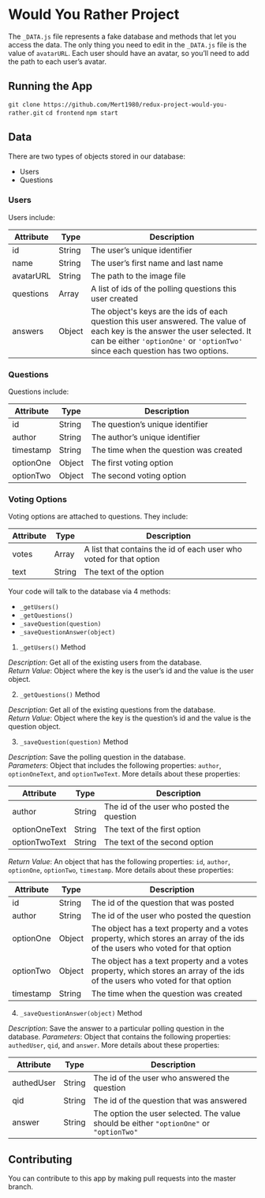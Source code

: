 # Would You Rather Project

The `_DATA.js` file represents a fake database and methods that let you access the data. The only thing you need to edit in the `_DATA.js` file is the value of `avatarURL`. Each user should have an avatar, so you’ll need to add the path to each user’s avatar.

## Running the App

`git clone https://github.com/Mert1980/redux-project-would-you-rather.git`
`cd frontend`
`npm start`

## Data

There are two types of objects stored in our database:

- Users
- Questions

### Users

Users include:

| Attribute | Type   | Description                                                                                                                                                                                                    |
| --------- | ------ | -------------------------------------------------------------------------------------------------------------------------------------------------------------------------------------------------------------- |
| id        | String | The user’s unique identifier                                                                                                                                                                                   |
| name      | String | The user’s first name and last name                                                                                                                                                                            |
| avatarURL | String | The path to the image file                                                                                                                                                                                     |
| questions | Array  | A list of ids of the polling questions this user created                                                                                                                                                       |
| answers   | Object | The object's keys are the ids of each question this user answered. The value of each key is the answer the user selected. It can be either `'optionOne'` or `'optionTwo'` since each question has two options. |

### Questions

Questions include:

| Attribute | Type   | Description                            |
| --------- | ------ | -------------------------------------- |
| id        | String | The question’s unique identifier       |
| author    | String | The author’s unique identifier         |
| timestamp | String | The time when the question was created |
| optionOne | Object | The first voting option                |
| optionTwo | Object | The second voting option               |

### Voting Options

Voting options are attached to questions. They include:

| Attribute | Type   | Description                                                        |
| --------- | ------ | ------------------------------------------------------------------ |
| votes     | Array  | A list that contains the id of each user who voted for that option |
| text      | String | The text of the option                                             |

Your code will talk to the database via 4 methods:

- `_getUsers()`
- `_getQuestions()`
- `_saveQuestion(question)`
- `_saveQuestionAnswer(object)`

1. `_getUsers()` Method

_Description_: Get all of the existing users from the database.  
_Return Value_: Object where the key is the user’s id and the value is the user object.

2. `_getQuestions()` Method

_Description_: Get all of the existing questions from the database.  
_Return Value_: Object where the key is the question’s id and the value is the question object.

3. `_saveQuestion(question)` Method

_Description_: Save the polling question in the database.  
_Parameters_: Object that includes the following properties: `author`, `optionOneText`, and `optionTwoText`. More details about these properties:

| Attribute     | Type   | Description                                |
| ------------- | ------ | ------------------------------------------ |
| author        | String | The id of the user who posted the question |
| optionOneText | String | The text of the first option               |
| optionTwoText | String | The text of the second option              |

_Return Value_: An object that has the following properties: `id`, `author`, `optionOne`, `optionTwo`, `timestamp`. More details about these properties:

| Attribute | Type   | Description                                                                                                                  |
| --------- | ------ | ---------------------------------------------------------------------------------------------------------------------------- |
| id        | String | The id of the question that was posted                                                                                       |
| author    | String | The id of the user who posted the question                                                                                   |
| optionOne | Object | The object has a text property and a votes property, which stores an array of the ids of the users who voted for that option |
| optionTwo | Object | The object has a text property and a votes property, which stores an array of the ids of the users who voted for that option |
| timestamp | String | The time when the question was created                                                                                       |

4. `_saveQuestionAnswer(object)` Method

_Description_: Save the answer to a particular polling question in the database.
_Parameters_: Object that contains the following properties: `authedUser`, `qid`, and `answer`. More details about these properties:

| Attribute  | Type   | Description                                                                             |
| ---------- | ------ | --------------------------------------------------------------------------------------- |
| authedUser | String | The id of the user who answered the question                                            |
| qid        | String | The id of the question that was answered                                                |
| answer     | String | The option the user selected. The value should be either `"optionOne"` or `"optionTwo"` |

## Contributing

You can contribute to this app by making pull requests into the master branch.
